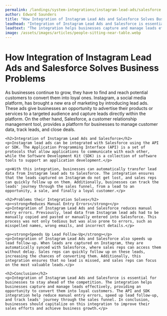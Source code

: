 ```yaml
---
permalink: /landings/system-integrations/instagram-lead-ads/salesforce
author: Edward Saunders
title: "How Integration of Instagram Lead Ads and Salesforce Solves Business Problems"
leadhead: "Integration of Instagram Lead Ads and Salesforce is essential for businesses to stay ahead of the competition"
leadtext: "The integration helps businesses capture and manage leads effectively, providing an opportunity to convert them into loyal customers. The API and SDK integration help reduce manual entry errors, speed up lead follow-up, and track leads' journey through the sales funnel. In conclusion, businesses should capitalize on this integration to improve their sales efforts and achieve business growth."
image: /assets/images/articles/people-sitting-near-table.webp
---
```

<div class="arttext">	<h1>How Integration of Instagram Lead Ads and Salesforce Solves Business Problems</h1>
	<p>As businesses continue to grow, they have to find and reach potential customers to convert them into loyal ones. Instagram, a social media platform, has brought a new era of marketing by introducing lead ads. These ads give businesses an opportunity to advertise their products or services to a targeted audience and capture leads directly within the platform. On the other hand, Salesforce, a customer relationship management tool, provides a platform for businesses to manage customer data, track leads, and close deals. </p>

	<h2>Integration of Instagram Lead Ads and Salesforce</h2>
	<p>Instagram lead ads can be integrated with Salesforce using the API or SDK. The Application Programming Interface (API) is a set of protocols that allow applications to communicate with each other, while the Software Development Kit (SDK) is a collection of software tools to support an application development.</p>

	<p>With this integration, businesses can automatically transfer lead data from Instagram lead ads to Salesforce. The integration ensures that the leads captured on Instagram do not get lost, and sales reps can quickly follow up on them. Additionally, businesses can track the leads' journey through the sales funnel, from a lead to an opportunity, a sale, and finally a loyal customer.</p>

	<h2>Problems their Integration Solves</h2>
	<p><strong>Reduces Manual Entry Errors</strong></p>
	<p>Integration of Instagram Lead Ads and Salesforce reduces manual entry errors. Previously, lead data from Instagram lead ads had to be manually copied and pasted or manually entered into Salesforce. This process was not only tedious but was also prone to errors, such as misspelled names, wrong emails, and incorrect details.</p>

	<p><strong>Speeds Up Lead Follow-Up</strong></p>
	<p>Integration of Instagram Lead Ads and Salesforce also speeds up lead follow-up. When leads are captured on Instagram, they are automatically synced with Salesforce, where sales reps can access them without delay. Sales reps can quickly follow up on these leads, increasing the chances of converting them. Additionally, this integration ensures that no lead is missed, and sales reps can focus on the most valuable leads.</p>

	<h2>Conclusion</h2>
	<p>Integration of Instagram Lead Ads and Salesforce is essential for businesses to stay ahead of the competition. The integration helps businesses capture and manage leads effectively, providing an opportunity to convert them into loyal customers. The API and SDK integration help reduce manual entry errors, speed up lead follow-up, and track leads' journey through the sales funnel. In conclusion, businesses should capitalize on this integration to improve their sales efforts and achieve business growth.</p>
</div>